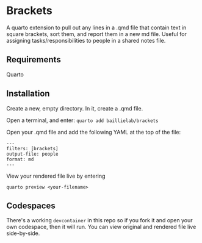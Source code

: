 # Brackets

A quarto extension to pull out any lines in a .qmd file that contain text in square brackets, sort them, and report them in a new md file. Useful for assigning tasks/responsibilities to people in a shared notes file. 

## Requirements

Quarto

## Installation

Create a new, empty directory. In it, create a .qmd file. 

Open a terminal, and enter:
`quarto add baillielab/brackets`

Open your .qmd file and add the following YAML at the top of the file: 

```
---
filters: [brackets]
output-file: people
format: md
---
```

View your rendered file live by entering

`quarto preview <your-filename>`

## Codespaces

There's a working `devcontainer` in this repo so if you fork it and open your own codespace, then it will run. You can view original and rendered file live side-by-side. 